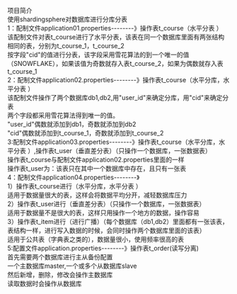项目简介  
使用shardingsphere对数据库进行分库分表  
1：配制文件application01.properties--------》操作表t_course（水平分表 ） 
   该配制文件对表t_course进行了水平分表，该表在同一个数据库里面有两张结构相同的表，分别为t_course_1，t_course_2  
   按字段"cid"的值进行分表，该字段采用雪花算法的到一个唯一的值（SNOWFLAKE），如果该值为奇数就存入表t_course_2，如果为偶数就存入表t_course_1  
2：配制文件application02.properties--------》操作表t_course（水平分库，水平分表 ）  
   该配制文件操作了两个数据库db1,db2,用"user_id"来确定分库，用"cid"来确定分表  
   两个字段都采用雪花算法得到唯一的值。  
   "user_id"偶数就添加到db1，奇数就添加到db2  
   "cid"偶数就添加到t_course_1，奇数就添加到t_course_2  
3:配制文件application03.properties--------》操作表t_course（水平分库，水平分表 ）,操作表t_user（垂直差分表）（只操作一个数据库，一张数据表）  
   操作表t_course与配制文件application02.properties里面的一样  
   操作表t_user为：该表只在其中一个数据库中存在，且只有一张表  
4：配制文件application04.properties--------》  
   1）操作表t_course进行（水平分库，水平分表 ）  
        适用于数据量很大的表，这样会将数据平均分开，减轻数据库压力  
   2）操作表t_user进行（垂直差分表）（只操作一个数据库，一张数据表）  
        适用于数据量不是很大的表，这样只用操作一个地方的数据，操作容易  
   3）操作表t_item进行（进行广播）（每个数据库（db1,db2）里面都有一张该表，表结构一样，进行写入数据的时候，会同时操作两个数据库里面的该表）  
        适用于公共表（字典表之类的），数据量很小，使用频率很高的表  
5:配置文件application.properties--------》操作表t_order(读写分离)  
    首先需要两个数据库进行主从备份配置  
    一个主数据库master,一个或多个从数据库slave  
    然后新增，删除，修改会操作主数据库  
    读取数据时会操作从数据库  
    